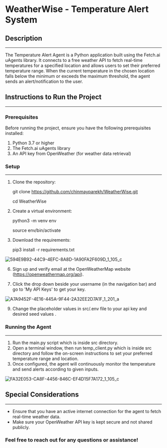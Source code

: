 # WeatherWise - Temperature Alert System

## Description
---
The Temperature Alert Agent is a Python application built using the Fetch.ai uAgents library.
It connects to a free weather API to fetch real-time temperatures for a specified location and allows users to set their preferred temperature range. 
When the current temperature in the chosen location falls below the minimum or exceeds the maximum threshold, the agent sends an alert/notification to the user.

## Instructions to Run the Project
---
### Prerequisites
Before running the project, ensure you have the following prerequisites installed:

1. Python 3.7 or higher
2. The Fetch.ai uAgents library
3. An API key from OpenWeather (for weather data retrieval)

### Setup
---
1. Clone the repository:

      git clone https://github.com/chinmayparekh/WeatherWise.git

      cd WeatherWise

2. Create a virtual environment:

      python3 -m venv env
   
      source env/bin/activate

4. Download the requirements:

      pip3 install -r requirements.txt

![594E9B92-44C9-4EFC-8A8D-1A90FA2F609D_1_105_c](https://github.com/chinmayparekh/WeatherWise/assets/79003717/95f5454f-997a-4417-99d7-568fa1f98784)


6. Sign up and verify email at the OpenWeatherMap website (https://openweathermap.org/api).

7.   Click the drop down beside your username (in the navigation bar) and go to 'My API Keys' to get your key.

![A7A9452F-4E16-445A-9F44-2A32EE2D7A1F_1_201_a](https://github.com/chinmayparekh/WeatherWise/assets/79003717/56986ead-4869-4248-85ea-c3afc3702862)


9. Change the placeholder values in src/.env file to your api key and desired seed values . 

### Running the Agent
---
1. Run the main.py script which is inside src directory.
2. Open a terminal window, then run temp_client.py which is inside src directory and follow the on-screen instructions to set your preferred temperature range and location.
3. Once configured, the agent will continuously monitor the temperature and send alerts according to given inputs.

![FA32E053-CA8F-4456-846C-EF4D15F7A172_1_105_c](https://github.com/chinmayparekh/WeatherWise/assets/79003717/d73ef77f-68a7-4895-8b45-041b309add05)


## Special Considerations
---
- Ensure that you have an active internet connection for the agent to fetch real-time weather data.
- Make sure your OpenWeather API key is kept secure and not shared publicly.


### Feel free to reach out for any questions or assistance!

